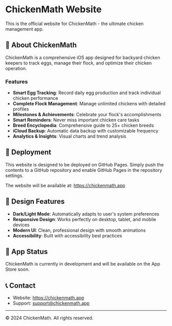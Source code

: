 # ChickenMath Website

This is the official website for ChickenMath - the ultimate chicken management app.

## 🐔 About ChickenMath

ChickenMath is a comprehensive iOS app designed for backyard chicken keepers to track eggs, manage their flock, and optimize their chicken operation.

### Features
- **Smart Egg Tracking**: Record daily egg production and track individual chicken performance
- **Complete Flock Management**: Manage unlimited chickens with detailed profiles
- **Milestones & Achievements**: Celebrate your flock's accomplishments
- **Smart Reminders**: Never miss important chicken care tasks
- **Breed Encyclopedia**: Comprehensive guide to 25+ chicken breeds
- **iCloud Backup**: Automatic data backup with customizable frequency
- **Analytics & Insights**: Visual charts and trend analysis

## 🚀 Deployment

This website is designed to be deployed on GitHub Pages. Simply push the contents to a GitHub repository and enable GitHub Pages in the repository settings.

The website will be available at: https://chickenmath.app

## 🎨 Design Features

- **Dark/Light Mode**: Automatically adapts to user's system preferences
- **Responsive Design**: Works perfectly on desktop, tablet, and mobile devices
- **Modern UI**: Clean, professional design with smooth animations
- **Accessibility**: Built with accessibility best practices

## 📱 App Status

ChickenMath is currently in development and will be available on the App Store soon.

## 📞 Contact

- Website: https://chickenmath.app
- Support: support@chickenmath.app

---

© 2024 ChickenMath. All rights reserved.
